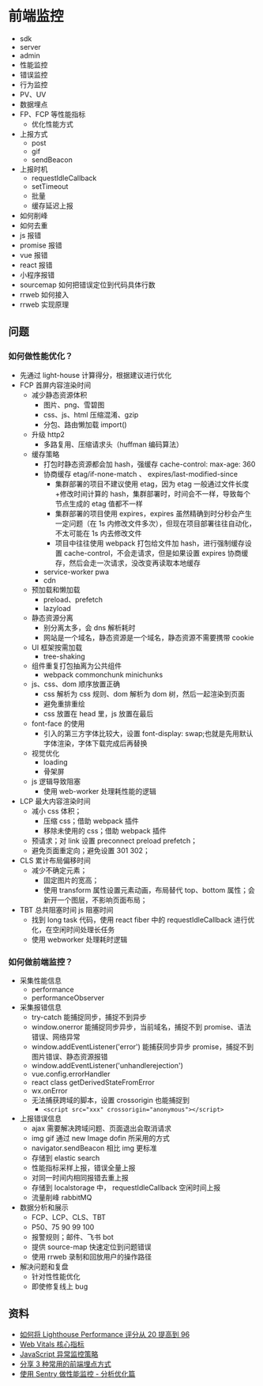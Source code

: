# 前端监控

- sdk
- server
- admin
- 性能监控
- 错误监控
- 行为监控
- PV、UV
- 数据埋点
- FP、FCP 等性能指标
  - 优化性能方式
- 上报方式
  - post
  - gif
  - sendBeacon
- 上报时机
  - requestIdleCallback
  - setTimeout
  - 批量
  - 缓存延迟上报
- 如何削峰
- 如何去重
- js 报错
- promise 报错
- vue 报错
- react 报错
- 小程序报错
- sourcemap 如何把错误定位到代码具体行数
- rrweb 如何接入
- rrweb 实现原理

## 问题

### 如何做性能优化？

- 先通过 light-house 计算得分，根据建议进行优化
- FCP 首屏内容渲染时间
  - 减少静态资源体积
    - 图片、png、雪碧图
    - css、js、html 压缩混淆、gzip
    - 分包、路由懒加载 import()
  - 升级 http2
    - 多路复用、压缩请求头（huffman 编码算法）
  - 缓存策略
    - 打包时静态资源都会加 hash，强缓存 cache-control: max-age: 360
    - 协商缓存 etag/if-none-match 、 expires/last-modified-since
      - 集群部署的项目不建议使用 etag，因为 etag 一般通过文件长度+修改时间计算的 hash，集群部署时，时间会不一样，导致每个节点生成的 etag 值都不一样
      - 集群部署的项目使用 expires，expires 虽然精确到时分秒会产生一定问题（在 1s 内修改文件多次），但现在项目部署往往自动化，不太可能在 1s 内去修改文件
      - 项目中往往使用 webpack 打包给文件加 hash，进行强制缓存设置 cache-control，不会走请求，但是如果设置 expires 协商缓存，然后会走一次请求，没改变再读取本地缓存
    - service-worker pwa
    - cdn
  - 预加载和懒加载
    - preload、prefetch
    - lazyload
  - 静态资源分离
    - 别分离太多，会 dns 解析耗时
    - 网站是一个域名，静态资源是一个域名，静态资源不需要携带 cookie
  - UI 框架按需加载
    - tree-shaking
  - 组件重复打包抽离为公共组件
    - webpack commonchunk minichunks
  - js、css、dom 顺序放置正确
    - css 解析为 css 规则、dom 解析为 dom 树，然后一起渲染到页面
    - 避免重排重绘
    - css 放置在 head 里，js 放置在最后
  - font-face 的使用
    - 引入的第三方字体比较大，设置 font-display: swap;也就是先用默认字体渲染，字体下载完成后再替换
  - 视觉优化
    - loading
    - 骨架屏
  - js 逻辑导致阻塞
    - 使用 web-worker 处理耗性能的逻辑
- LCP 最大内容渲染时间
  - 减小 css 体积；
    - 压缩 css；借助 webpack 插件
    - 移除未使用的 css；借助 webpack 插件
  - 预请求；对 link 设置 preconnect preload prefetch；
  - 避免页面重定向；避免设置 301 302；
- CLS 累计布局偏移时间
  - 减少不确定元素；
    - 固定图片的宽高；
    - 使用 transform 属性设置元素动画，布局替代 top、bottom 属性；会新开一个图层，不影响页面布局；
- TBT 总共阻塞时间 js 阻塞时间
  - 找到 long task 代码，使用 react fiber 中的 requestIdleCallback 进行优化，在空闲时间处理长任务
  - 使用 webworker 处理耗时逻辑

### 如何做前端监控？

- 采集性能信息
  - performance
  - performanceObserver
- 采集报错信息
  - try-catch 能捕捉同步，捕捉不到异步
  - window.onerror 能捕捉同步异步，当前域名，捕捉不到 promise、语法错误、网络异常
  - window.addEventListener('error') 能捕获同步异步 promise，捕捉不到图片错误、静态资源报错
  - window.addEventListener('unhandlerejection')
  - vue.config.errorHandler
  - react class getDerivedStateFromError
  - wx.onError
  - 无法捕获跨域的脚本，设置 crossorigin 也能捕捉到
    - `<script src="xxx" crossorigin="anonymous"></script>`
- 上报错误信息
  - ajax 需要解决跨域问题、页面退出会取消请求
  - img gif 通过 new Image dofin 所采用的方式
  - navigator.sendBeacon 相比 img 更标准
  - 存储到 elastic search
  - 性能指标采样上报，错误全量上报
  - 对同一时间内相同报错去重上报
  - 存储到 localstorage 中， requestIdleCallback 空闲时间上报
  - 流量削峰 rabbitMQ
- 数据分析和展示
  - FCP、LCP、CLS、TBT
  - P50、75 90 99 100
  - 报警规则；邮件、飞书 bot
  - 提供 source-map 快速定位到问题错误
  - 使用 rrweb 录制和回放用户的操作路径
- 解决问题和复盘
  - 针对性性能优化
  - 即使修复线上 bug

## 资料

- [如何将 Lighthouse Performance 评分从 20 提高到 96](https://juejin.cn/post/7012567366198362120)
- [Web Vitals 核心指标](https://web.wcrane.cn/1-%E5%89%8D%E7%AB%AF%E7%9F%A5%E8%AF%86%E4%BD%93%E7%B3%BB/20-%E5%89%8D%E7%AB%AF%E5%B7%A5%E7%A8%8B%E5%8C%96/10-%E5%89%8D%E7%AB%AF%E6%80%A7%E8%83%BD%E4%BC%98%E5%8C%96/1-Web%20Vitals%E6%A0%B8%E5%BF%83%E6%8C%87%E6%A0%87.html)
- [JavaScript 异常监控策略](https://web.wcrane.cn/1-%E5%89%8D%E7%AB%AF%E7%9F%A5%E8%AF%86%E4%BD%93%E7%B3%BB/20-%E5%89%8D%E7%AB%AF%E5%B7%A5%E7%A8%8B%E5%8C%96/15-%E5%89%8D%E7%AB%AF%E7%A8%B3%E5%AE%9A%E6%80%A7/30-JavaScript%E5%BC%82%E5%B8%B8%E7%9B%91%E6%8E%A7%E7%AD%96%E7%95%A5.html)
- [分享 3 种常用的前端埋点方式](https://www.cnblogs.com/houxianzhou/p/18001681)
- [使用 Sentry 做性能监控 - 分析优化篇](https://juejin.cn/post/7151753139052347399)
